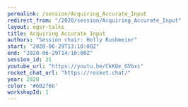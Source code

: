 ```yaml
---
permalink: /session/Acquiring_Accurate_Input
redirect_from: "/2020/session/Acquiring_Accurate_Input"
layout: egsr-talks
title: Acquiring Accurate Input
authors: "Session chair: Holly Rushmeier"
start: "2020-06-29T13:10:00Z"
end: "2020-06-29T14:10:00Z"
session_id: 21
youtube_url: "https://youtu.be/CkKQe_GVbxs"
rocket_chat_url: "https://rocket.chat/"
year: 2020
color: '#602f6b'
workshopId: 1
---
```

